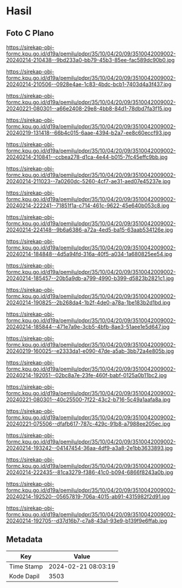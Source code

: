 # Hasil

## Foto C Plano

https://sirekap-obj-formc.kpu.go.id/d19a/pemilu/pdpr/35/10/04/20/09/3510042009002-20240214-210438--9bd233a0-bb79-45b3-85ee-fac589dc90b0.jpg

https://sirekap-obj-formc.kpu.go.id/d19a/pemilu/pdpr/35/10/04/20/09/3510042009002-20240214-210506--0928e4ae-1c83-4bdc-bcb1-7403d4a3f437.jpg

https://sirekap-obj-formc.kpu.go.id/d19a/pemilu/pdpr/35/10/04/20/09/3510042009002-20240221-080301--a66e2408-29e8-4bb8-84d1-78dbd7fa3f15.jpg

https://sirekap-obj-formc.kpu.go.id/d19a/pemilu/pdpr/35/10/04/20/09/3510042009002-20240219-131418--66b4c015-6aae-4394-b2a7-ee8c60eccf93.jpg

https://sirekap-obj-formc.kpu.go.id/d19a/pemilu/pdpr/35/10/04/20/09/3510042009002-20240214-210841--ccbea278-d1ca-4e44-b015-7fc45effc9bb.jpg

https://sirekap-obj-formc.kpu.go.id/d19a/pemilu/pdpr/35/10/04/20/09/3510042009002-20240214-211023--7a0260dc-5260-4cf7-ae31-aed07e45237e.jpg

https://sirekap-obj-formc.kpu.go.id/d19a/pemilu/pdpr/35/10/04/20/09/3510042009002-20240214-222241--71851f1a-c714-461c-9622-45e640b053c8.jpg

https://sirekap-obj-formc.kpu.go.id/d19a/pemilu/pdpr/35/10/04/20/09/3510042009002-20240214-224148--9b6a6386-a72a-4ed5-ba15-63aab534126e.jpg

https://sirekap-obj-formc.kpu.go.id/d19a/pemilu/pdpr/35/10/04/20/09/3510042009002-20240214-184848--4d5a94fd-316a-40f5-a034-1a680825ee54.jpg

https://sirekap-obj-formc.kpu.go.id/d19a/pemilu/pdpr/35/10/04/20/09/3510042009002-20240214-185457--20b5a9db-a799-4990-b399-d5823b2821c1.jpg

https://sirekap-obj-formc.kpu.go.id/d19a/pemilu/pdpr/35/10/04/20/09/3510042009002-20240214-190825--2b268da4-1b2f-4de0-a78a-1be183b2d1bd.jpg

https://sirekap-obj-formc.kpu.go.id/d19a/pemilu/pdpr/35/10/04/20/09/3510042009002-20240214-185844--471e7a9e-3cb5-4bfb-8ae3-51aee1e5d647.jpg

https://sirekap-obj-formc.kpu.go.id/d19a/pemilu/pdpr/35/10/04/20/09/3510042009002-20240219-160025--e2333da1-e090-47de-a5ab-3bb72a4e805b.jpg

https://sirekap-obj-formc.kpu.go.id/d19a/pemilu/pdpr/35/10/04/20/09/3510042009002-20240214-192051--02bc8a7e-23fe-460f-babf-0125a0b11bc2.jpg

https://sirekap-obj-formc.kpu.go.id/d19a/pemilu/pdpr/35/10/04/20/09/3510042009002-20240221-080301--40c25500-7f22-43c2-b716-5c49a1aafa8a.jpg

https://sirekap-obj-formc.kpu.go.id/d19a/pemilu/pdpr/35/10/04/20/09/3510042009002-20240221-075506--dfafb617-787c-429c-91b8-a7988ee205ec.jpg

https://sirekap-obj-formc.kpu.go.id/d19a/pemilu/pdpr/35/10/04/20/09/3510042009002-20240214-193242--04147454-36aa-4df9-a3a8-2e1bb3633893.jpg

https://sirekap-obj-formc.kpu.go.id/d19a/pemilu/pdpr/35/10/04/20/09/3510042009002-20240214-222435--81ca3279-f386-41c0-b094-6866f8243a0b.jpg

https://sirekap-obj-formc.kpu.go.id/d19a/pemilu/pdpr/35/10/04/20/09/3510042009002-20240214-192520--05657819-706a-4015-ab91-4315982f2d91.jpg

https://sirekap-obj-formc.kpu.go.id/d19a/pemilu/pdpr/35/10/04/20/09/3510042009002-20240214-192705--d37d16b7-c7a8-43a1-93e9-b139f9e6ffab.jpg


## Metadata

| Key        | Value               |
| ---------- | ------------------- |
| Time Stamp | 2024-02-21 08:03:19 |
| Kode Dapil | 3503                |



